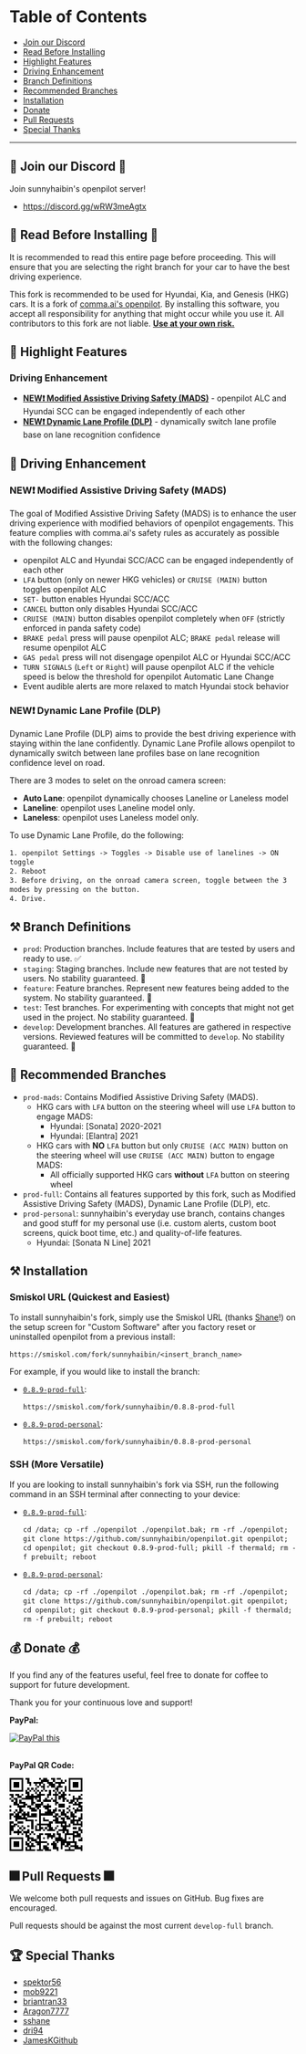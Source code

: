 Table of Contents
=======================

* [Join our Discord](#-join-our-discord-)
* [Read Before Installing](#-read-before-installing-)
* [Highlight Features](#-highlight-features)
* [Driving Enhancement](#-driving-enhancement)
* [Branch Definitions](#-branch-definitions)
* [Recommended Branches](#-recommended-branches)
* [Installation](#-installation)
* [Donate](#-donate-)
* [Pull Requests](#-Pull-Requests-)
* [Special Thanks](#-special-thanks)

---

💭 Join our Discord 💭
---

Join sunnyhaibin's openpilot server!
* https://discord.gg/wRW3meAgtx

🚨 Read Before Installing 🚨
---

It is recommended to read this entire page before proceeding. This will ensure that you are selecting the right branch for your car to have the best driving experience.

This fork is recommended to be used for Hyundai, Kia, and Genesis (HKG) cars. It is a fork of [comma.ai's openpilot](https://github.com/commaai/openpilot). By installing this software, you accept all responsibility for anything that might occur while you use it. All contributors to this fork are not liable. <ins>**Use at your own risk.**</ins>

🚗 Highlight Features
---

### Driving Enhancement
* [**NEW❗ Modified Assistive Driving Safety (MADS)**](#new-modified-assistive-driving-safety-mads) - openpilot ALC and Hyundai SCC can be engaged independently of each other
* [**NEW❗ Dynamic Lane Profile (DLP)**](#new-dynamic-lane-profile-dlp) - dynamically switch lane profile base on lane recognition confidence

🚗 Driving Enhancement
---

### NEW❗ Modified Assistive Driving Safety (MADS)
The goal of Modified Assistive Driving Safety (MADS) is to enhance the user driving experience with modified behaviors of openpilot engagements. This feature complies with comma.ai's safety rules as accurately as possible with the following changes:
* openpilot ALC and Hyundai SCC/ACC can be engaged independently of each other
* `LFA` button (only on newer HKG vehicles) or `CRUISE (MAIN)` button toggles openpilot ALC
* `SET-` button enables Hyundai SCC/ACC
* `CANCEL` button only disables Hyundai SCC/ACC
* `CRUISE (MAIN)` button disables openpilot completely when `OFF` (strictly enforced in panda safety code)
* `BRAKE pedal` press will pause openpilot ALC; `BRAKE pedal` release will resume openpilot ALC
* `GAS pedal` press will not disengage openpilot ALC or Hyundai SCC/ACC
* `TURN SIGNALS` (`Left` or `Right`) will pause openpilot ALC if the vehicle speed is below the threshold for openpilot Automatic Lane Change
* Event audible alerts are more relaxed to match Hyundai stock behavior

### NEW❗ Dynamic Lane Profile (DLP)
Dynamic Lane Profile (DLP) aims to provide the best driving experience with staying within the lane confidently. Dynamic Lane Profile allows openpilot to dynamically switch between lane profiles base on lane recognition confidence level on road.

There are 3 modes to selet on the onroad camera screen:
* **Auto Lane**: openpilot dynamically chooses Laneline or Laneless model
* **Laneline**: openpilot uses Laneline model only.
* **Laneless**: openpilot uses Laneless model only.

To use Dynamic Lane Profile, do the following:
```
1. openpilot Settings -> Toggles -> Disable use of lanelines -> ON toggle
2. Reboot
3. Before driving, on the onroad camera screen, toggle between the 3 modes by pressing on the button.
4. Drive. 
```

⚒ Branch Definitions
---

* `prod`: Production branches. Include features that are tested by users and ready to use. ✅
* `staging`: Staging branches. Include new features that are not tested by users. No stability guaranteed. 🚨
* `feature`: Feature branches. Represent new features being added to the system. No stability guaranteed. 🚨
* `test`: Test branches. For experimenting with concepts that might not get used in the project. No stability guaranteed. 🚨
* `develop`: Development branches. All features are gathered in respective versions. Reviewed features will be committed to `develop`. No stability guaranteed. 🚨

📰 Recommended Branches
---
* `prod-mads`: Contains Modified Assistive Driving Safety (MADS).
    * HKG cars with `LFA` button on the steering wheel will use `LFA` button to engage MADS:
        * Hyundai: [Sonata] 2020-2021
        * Hyundai: [Elantra] 2021
    * HKG cars with **NO** `LFA` button but only `CRUISE (ACC MAIN)` button on the steering wheel will use `CRUISE (ACC MAIN)` button to engage MADS:
        * All officially supported HKG cars **without** `LFA` button on steering wheel
* `prod-full`: Contains all features supported by this fork, such as Modified Assistive Driving Safety (MADS), Dynamic Lane Profile (DLP), etc.
* `prod-personal`: sunnyhaibin's everyday use branch, contains changes and good stuff for my personal use (i.e. custom alerts, custom boot screens, quick boot time, etc.) and quality-of-life features.
    * Hyundai: [Sonata N Line] 2021

⚒ Installation
---

### Smiskol URL (Quickest and Easiest)
To install sunnyhaibin's fork, simply use the Smiskol URL (thanks [Shane](https://github.com/sshane/openpilot-installer-generator)!) on the setup screen for "Custom Software" after you factory reset or uninstalled openpilot from a previous install:

```
https://smiskol.com/fork/sunnyhaibin/<insert_branch_name>
```
For example, if you would like to install the branch:

* [`0.8.9-prod-full`](https://github.com/sunnyhaibin/openpilot/tree/0.8.9-prod-full):
    ```
    https://smiskol.com/fork/sunnyhaibin/0.8.8-prod-full
    ```

* [`0.8.9-prod-personal`](https://github.com/sunnyhaibin/openpilot/tree/0.8.9-prod-personal):
    ```
    https://smiskol.com/fork/sunnyhaibin/0.8.8-prod-personal
    ```

### SSH (More Versatile)
If you are looking to install sunnyhaibin's fork via SSH, run the following command in an SSH terminal after connecting to your device:

* [`0.8.9-prod-full`](https://github.com/sunnyhaibin/openpilot/tree/0.8.9-prod-full):
    ```
    cd /data; cp -rf ./openpilot ./openpilot.bak; rm -rf ./openpilot; git clone https://github.com/sunnyhaibin/openpilot.git openpilot; cd openpilot; git checkout 0.8.9-prod-full; pkill -f thermald; rm -f prebuilt; reboot
    ```

* [`0.8.9-prod-personal`](https://github.com/sunnyhaibin/openpilot/tree/0.8.9-prod-personal):
    ```
    cd /data; cp -rf ./openpilot ./openpilot.bak; rm -rf ./openpilot; git clone https://github.com/sunnyhaibin/openpilot.git openpilot; cd openpilot; git checkout 0.8.9-prod-personal; pkill -f thermald; rm -f prebuilt; reboot
    ```

💰 Donate 💰
---

If you find any of the features useful, feel free to donate for coffee to support for future development.

Thank you for your continuous love and support!

**PayPal:**

<a href="https://www.paypal.com/donate?business=haibin.wen3%40gmail.com&no_recurring=10&currency_code=USD" target="_blank">
<img src="https://www.paypalobjects.com/en_US/i/btn/btn_donateCC_LG.gif" alt="PayPal this" title="PayPal - The safer, easier way to pay online!" border="0" />
</a>
<br></br>

**PayPal QR Code:**

![haibin.wen3@gmail.com_paypal_qr.png.png](haibin.wen3@gmail.com_paypal_qr.png)

🎆 Pull Requests 🎆
---

We welcome both pull requests and issues on GitHub. Bug fixes are encouraged.

Pull requests should be against the most current `develop-full` branch.

🏆 Special Thanks
---

* [spektor56](https://github.com/spektor56/openpilot)
* [mob9221](https://github.com/mob9221/opendbc)
* [briantran33](https://github.com/briantran33/openpilot)
* [Aragon7777](https://github.com/aragon7777/openpilot)
* [sshane](https://github.com/sshane/openpilot-installer-generator)
* [dri94](https://github.com/dri94/openpilot)
* [JamesKGithub](https://github.com/JamesKGithub/FrogPilot)

